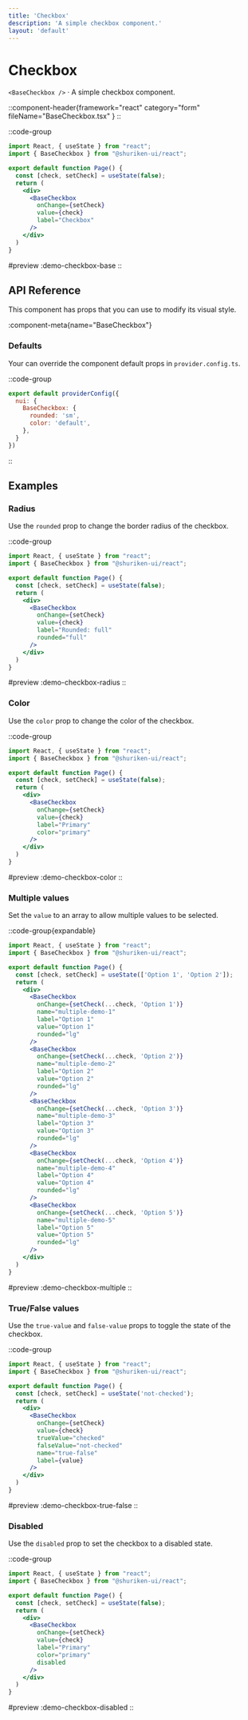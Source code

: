 ```yaml
---
title: 'Checkbox'
description: 'A simple checkbox component.'
layout: 'default'
---
```


# Checkbox

`<BaseCheckbox />` · A simple checkbox component.

::component-header{framework="react" category="form" fileName="BaseCheckbox.tsx" }
::

::code-group

```jsx [DemoCheckboxBase.tsx]
import React, { useState } from "react";
import { BaseCheckbox } from "@shuriken-ui/react";

export default function Page() {
  const [check, setCheck] = useState(false);
  return (
    <div>
      <BaseCheckbox
        onChange={setCheck}
        value={check}
        label="Checkbox"
      />
    </div>
  )
}
```

#preview
:demo-checkbox-base
::

## API Reference

This component has props that you can use to modify its visual style.

:component-meta{name="BaseCheckbox"}

### Defaults

Your can override the component default props in `provider.config.ts`.

::code-group

```js [provider.config.ts]
export default providerConfig({
  nui: {
    BaseCheckbox: {
      rounded: 'sm',
      color: 'default',
    },
  }
})
```
::

## Examples

### Radius

Use the `rounded` prop to change the border radius of the checkbox.

::code-group

```jsx [DemoCheckboxRadius.tsx]
import React, { useState } from "react";
import { BaseCheckbox } from "@shuriken-ui/react";

export default function Page() {
  const [check, setCheck] = useState(false);
  return (
    <div>
      <BaseCheckbox
        onChange={setCheck}
        value={check}
        label="Rounded: full"
        rounded="full"
      />
    </div>
  )
}
```

#preview
:demo-checkbox-radius
::

### Color

Use the `color` prop to change the color of the checkbox.

::code-group

```jsx [DemoCheckboxColor.tsx]
import React, { useState } from "react";
import { BaseCheckbox } from "@shuriken-ui/react";

export default function Page() {
  const [check, setCheck] = useState(false);
  return (
    <div>
      <BaseCheckbox
        onChange={setCheck}
        value={check}
        label="Primary"
        color="primary"
      />
    </div>
  )
}
```

#preview
:demo-checkbox-color
::

### Multiple values

Set the `value` to an array to allow multiple values to be selected.

::code-group{expandable}

```jsx [DemoCheckboxMultiple.tsx]
import React, { useState } from "react";
import { BaseCheckbox } from "@shuriken-ui/react";

export default function Page() {
  const [check, setCheck] = useState(['Option 1', 'Option 2']);
  return (
    <div>
      <BaseCheckbox
        onChange={setCheck(...check, 'Option 1')}
        name="multiple-demo-1"
        label="Option 1"
        value="Option 1"
        rounded="lg"
      />
      <BaseCheckbox
        onChange={setCheck(...check, 'Option 2')}
        name="multiple-demo-2"
        label="Option 2"
        value="Option 2"
        rounded="lg"
      />
      <BaseCheckbox
        onChange={setCheck(...check, 'Option 3')}
        name="multiple-demo-3"
        label="Option 3"
        value="Option 3"
        rounded="lg"
      />
      <BaseCheckbox
        onChange={setCheck(...check, 'Option 4')}
        name="multiple-demo-4"
        label="Option 4"
        value="Option 4"
        rounded="lg"
      />
      <BaseCheckbox
        onChange={setCheck(...check, 'Option 5')}
        name="multiple-demo-5"
        label="Option 5"
        value="Option 5"
        rounded="lg"
      />
    </div>
  )
}
```

#preview
:demo-checkbox-multiple
::

### True/False values

Use the `true-value` and `false-value` props to toggle the state of the checkbox.

::code-group

```jsx [DemoCheckboxTrueFalse.tsx]
import React, { useState } from "react";
import { BaseCheckbox } from "@shuriken-ui/react";

export default function Page() {
  const [check, setCheck] = useState('not-checked');
  return (
    <div>
      <BaseCheckbox
        onChange={setCheck}
        value={check}
        trueValue="checked"
        falseValue="not-checked"
        name="true-false"
        label={value}
      />
    </div>
  )
}
```

#preview
:demo-checkbox-true-false
::

### Disabled

Use the `disabled` prop to set the checkbox to a disabled state.

::code-group

```jsx [DemoCheckboxDisabled.tsx]
import React, { useState } from "react";
import { BaseCheckbox } from "@shuriken-ui/react";

export default function Page() {
  const [check, setCheck] = useState(false);
  return (
    <div>
      <BaseCheckbox
        onChange={setCheck}
        value={check}
        label="Primary"
        color="primary"
        disabled
      />
    </div>
  )
}
```

#preview
:demo-checkbox-disabled
::